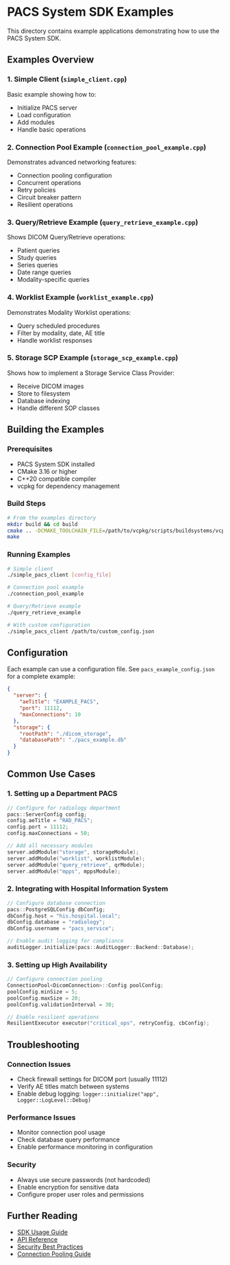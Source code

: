 # PACS System SDK Examples

This directory contains example applications demonstrating how to use the PACS System SDK.

## Examples Overview

### 1. Simple Client (`simple_client.cpp`)
Basic example showing how to:
- Initialize PACS server
- Load configuration
- Add modules
- Handle basic operations

### 2. Connection Pool Example (`connection_pool_example.cpp`)
Demonstrates advanced networking features:
- Connection pooling configuration
- Concurrent operations
- Retry policies
- Circuit breaker pattern
- Resilient operations

### 3. Query/Retrieve Example (`query_retrieve_example.cpp`)
Shows DICOM Query/Retrieve operations:
- Patient queries
- Study queries
- Series queries
- Date range queries
- Modality-specific queries

### 4. Worklist Example (`worklist_example.cpp`)
Demonstrates Modality Worklist operations:
- Query scheduled procedures
- Filter by modality, date, AE title
- Handle worklist responses

### 5. Storage SCP Example (`storage_scp_example.cpp`)
Shows how to implement a Storage Service Class Provider:
- Receive DICOM images
- Store to filesystem
- Database indexing
- Handle different SOP classes

## Building the Examples

### Prerequisites
- PACS System SDK installed
- CMake 3.16 or higher
- C++20 compatible compiler
- vcpkg for dependency management

### Build Steps

```bash
# From the examples directory
mkdir build && cd build
cmake .. -DCMAKE_TOOLCHAIN_FILE=/path/to/vcpkg/scripts/buildsystems/vcpkg.cmake
make
```

### Running Examples

```bash
# Simple client
./simple_pacs_client [config_file]

# Connection pool example
./connection_pool_example

# Query/Retrieve example
./query_retrieve_example

# With custom configuration
./simple_pacs_client /path/to/custom_config.json
```

## Configuration

Each example can use a configuration file. See `pacs_example_config.json` for a complete example:

```json
{
  "server": {
    "aeTitle": "EXAMPLE_PACS",
    "port": 11112,
    "maxConnections": 10
  },
  "storage": {
    "rootPath": "./dicom_storage",
    "databasePath": "./pacs_example.db"
  }
}
```

## Common Use Cases

### 1. Setting up a Department PACS

```cpp
// Configure for radiology department
pacs::ServerConfig config;
config.aeTitle = "RAD_PACS";
config.port = 11112;
config.maxConnections = 50;

// Add all necessary modules
server.addModule("storage", storageModule);
server.addModule("worklist", worklistModule);
server.addModule("query_retrieve", qrModule);
server.addModule("mpps", mppsModule);
```

### 2. Integrating with Hospital Information System

```cpp
// Configure database connection
pacs::PostgreSQLConfig dbConfig;
dbConfig.host = "his.hospital.local";
dbConfig.database = "radiology";
dbConfig.username = "pacs_service";

// Enable audit logging for compliance
auditLogger.initialize(pacs::AuditLogger::Backend::Database);
```

### 3. Setting up High Availability

```cpp
// Configure connection pooling
ConnectionPool<DicomConnection>::Config poolConfig;
poolConfig.minSize = 5;
poolConfig.maxSize = 20;
poolConfig.validationInterval = 30;

// Enable resilient operations
ResilientExecutor executor("critical_ops", retryConfig, cbConfig);
```

## Troubleshooting

### Connection Issues
- Check firewall settings for DICOM port (usually 11112)
- Verify AE titles match between systems
- Enable debug logging: `logger::initialize("app", Logger::LogLevel::Debug)`

### Performance Issues
- Monitor connection pool usage
- Check database query performance
- Enable performance monitoring in configuration

### Security
- Always use secure passwords (not hardcoded)
- Enable encryption for sensitive data
- Configure proper user roles and permissions

## Further Reading

- [SDK Usage Guide](../docs/sdk_usage_guide.md)
- [API Reference](../docs/api_reference.md)
- [Security Best Practices](../docs/security_guide.md)
- [Connection Pooling Guide](../docs/connection_pooling.md)